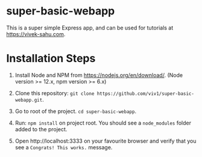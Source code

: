 # super-basic-webapp
This is a super simple Express app, and can be used for tutorials at https://vivek-sahu.com.


# Installation Steps

1. Install Node and NPM from https://nodejs.org/en/download/. 
(Node version >= 12.x, npm version >= 6.x)

2. Clone this repository: `git clone https://github.com/viv1/super-basic-webapp.git`.

3. Go to root of the project. `cd super-basic-webapp`.

4. Run: `npm install` on project root. You should see a `node_modules` folder added to the project.

5. Open http://localhost:3333 on your favourite browser and verify that you see a `Congrats! This works.` message.
